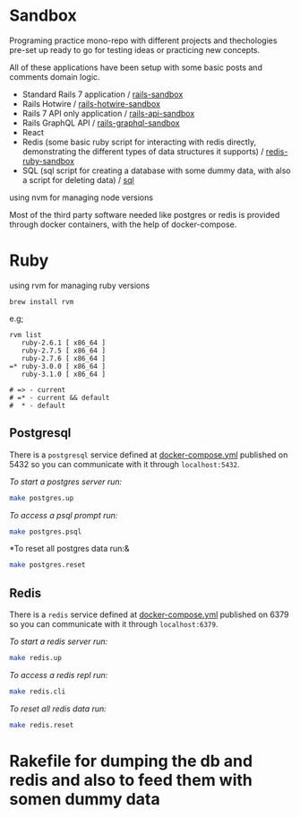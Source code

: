 # Sandbox

Programing practice mono-repo with different projects and thechologies pre-set up ready to go for testing ideas or practicing new concepts.

All of these applications have been setup with some basic posts and comments domain logic.

- Standard Rails 7 application / [rails-sandbox](https://github.com/fede-moya/sandbox/tree/master/rails-sandbox)
- Rails Hotwire / [rails-hotwire-sandbox](https://github.com/fede-moya/sandbox/tree/master/rails-hotwire-sandbox)
- Rails 7 API only application / [rails-api-sandbox](https://github.com/fede-moya/sandbox/tree/master/rails-api-sandbox)
- Rails GraphQL API / [rails-graphql-sandbox](https://github.com/fede-moya/sandbox/tree/master/rails-graphql-sandbox)
- React
- Redis (some basic ruby script for interacting with redis directly, demonstrating the different types of data structures it supports) / [redis-ruby-sandbox](https://github.com/fede-moya/sandbox/tree/master/redis-ruby-sandbox)
- SQL (sql script for creating a database with some dummy data, with also a script for deleting data) / [sql](https://github.com/fede-moya/sandbox/tree/master/sql-sandbox)

using nvm for managing node versions

Most of the third party software needed like postgres or redis is provided through docker containers, with the help of docker-compose.

# Ruby
using rvm for managing ruby versions

```
brew install rvm
```
e.g;
```
rvm list
   ruby-2.6.1 [ x86_64 ]
   ruby-2.7.5 [ x86_64 ]
   ruby-2.7.6 [ x86_64 ]
=* ruby-3.0.0 [ x86_64 ]
   ruby-3.1.0 [ x86_64 ]

# => - current
# =* - current && default
#  * - default
```

## Postgresql

There is a `postgresql` service defined at [docker-compose.yml](https://github.com/fede-moya/sandbox/blob/master/docker-compose.yml) published on 5432 so you can communicate with it through `localhost:5432`.

*To start a postgres server run:*

```sh
make postgres.up
```

*To access a psql prompt run:*

```sh
make postgres.psql
```
*To reset all postgres data run:&

```sh
make postgres.reset
```

## Redis

There is a `redis` service defined at [docker-compose.yml](https://github.com/fede-moya/sandbox/blob/master/docker-compose.yml) published on 6379 so you can communicate with it through `localhost:6379`.

*To start a redis server run:*

```sh
make redis.up
```

*To access a redis repl run:*

```sh
make redis.cli
```
*To reset all redis data run:*

```sh
make redis.reset
```

# Rakefile for dumping the db and redis and also to feed them with somen dummy data
